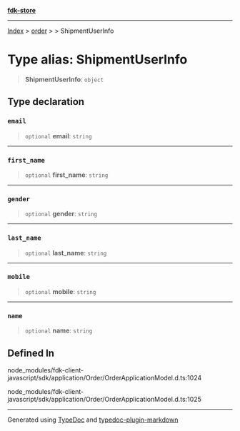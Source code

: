 [**fdk-store**](../../../README.md)
***

[Index](../../../API.md) > [order](../../README.md) > [<internal>](../README.md) > ShipmentUserInfo

# Type alias: ShipmentUserInfo

> **ShipmentUserInfo**: `object`

## Type declaration

### `email`

> `optional` **email**: `string`

***

### `first_name`

> `optional` **first\_name**: `string`

***

### `gender`

> `optional` **gender**: `string`

***

### `last_name`

> `optional` **last\_name**: `string`

***

### `mobile`

> `optional` **mobile**: `string`

***

### `name`

> `optional` **name**: `string`

## Defined In

node\_modules/fdk-client-javascript/sdk/application/Order/OrderApplicationModel.d.ts:1024

node\_modules/fdk-client-javascript/sdk/application/Order/OrderApplicationModel.d.ts:1025

***
Generated using [TypeDoc](https://typedoc.org/) and [typedoc-plugin-markdown](https://www.npmjs.com/package/typedoc-plugin-markdown)
